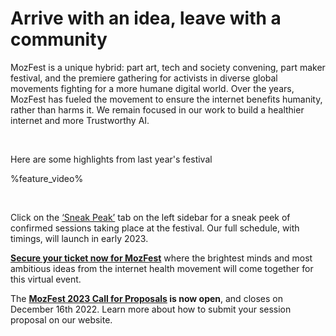 <!-- This is the Plaza page when the visitor is signed out -->

# Arrive with an idea, leave with a community


MozFest is a unique hybrid: part art, tech and society convening, part maker festival, and the premiere gathering for activists in diverse global movements fighting for a more humane digital world. Over the years, MozFest has fueled the movement to ensure the internet benefits humanity, rather than harms it. We remain focused in our work to build a healthier internet and more Trustworthy AI. 

<br />

Here are some highlights from last year's festival

%feature_video%

<br />

Click on the [‘Sneak Peak’](/sneak-peak) tab on the left sidebar for a sneak peek of confirmed sessions taking place at the festival. Our full schedule, with timings, will launch in early 2023.

**[Secure your ticket now for MozFest](https://www.mozillafestival.org/tickets/)** where the brightest minds and most ambitious ideas from the internet health movement will come together for this virtual event.

The **[MozFest 2023 Call for Proposals](https://www.mozillafestival.org/propsosals) is now open**, and closes on December 16th 2022. Learn more about how to submit your session proposal on our website.

